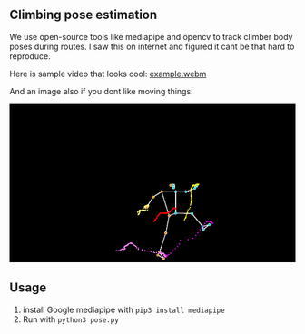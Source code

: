 ## Climbing pose estimation

We use open-source tools like mediapipe and opencv to track climber body poses during routes. I saw this on internet and figured it cant be that hard to reproduce. 

Here is sample video that looks cool:
[example.webm](https://github.com/teemupaloniemi/climbing-pose-estimation/assets/113904032/d3a60d57-a39c-4a89-abf7-5bd46c3cbb4c)

And an image also if you dont like moving things:

![exmaple image](./example.png)

## Usage

1. install Google mediapipe with `pip3 install mediapipe`
2. Run with `python3 pose.py`


